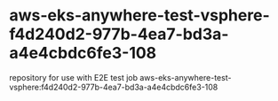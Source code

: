 # aws-eks-anywhere-test-vsphere-f4d240d2-977b-4ea7-bd3a-a4e4cbdc6fe3-108
repository for use with E2E test job aws-eks-anywhere-test-vsphere:f4d240d2-977b-4ea7-bd3a-a4e4cbdc6fe3-108
